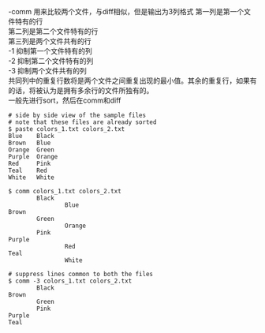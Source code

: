 -comm 用来比较两个文件，与diff相似，但是输出为3列格式
第一列是第一个文件特有的行   
第二列是第二个文件特有的行  
第三列是两个文件共有的行  
-1 抑制第一个文件特有的列  
-2 抑制第二个文件特有的列  
-3 抑制两个文件共有的列  
共同列中的重复行数将是两个文件之间重复出现的最小值。其余的重复行，如果有的话，将被认为是拥有多余行的文件所独有的。  
一般先进行sort，然后在comm和diff  

```
# side by side view of the sample files
# note that these files are already sorted
$ paste colors_1.txt colors_2.txt
Blue    Black
Brown   Blue
Orange  Green
Purple  Orange
Red     Pink
Teal    Red
White   White

$ comm colors_1.txt colors_2.txt
        Black
                Blue
Brown
        Green
                Orange
        Pink
Purple
                Red
Teal
                White
                
# suppress lines common to both the files
$ comm -3 colors_1.txt colors_2.txt
        Black
Brown
        Green
        Pink
Purple
Teal
```
